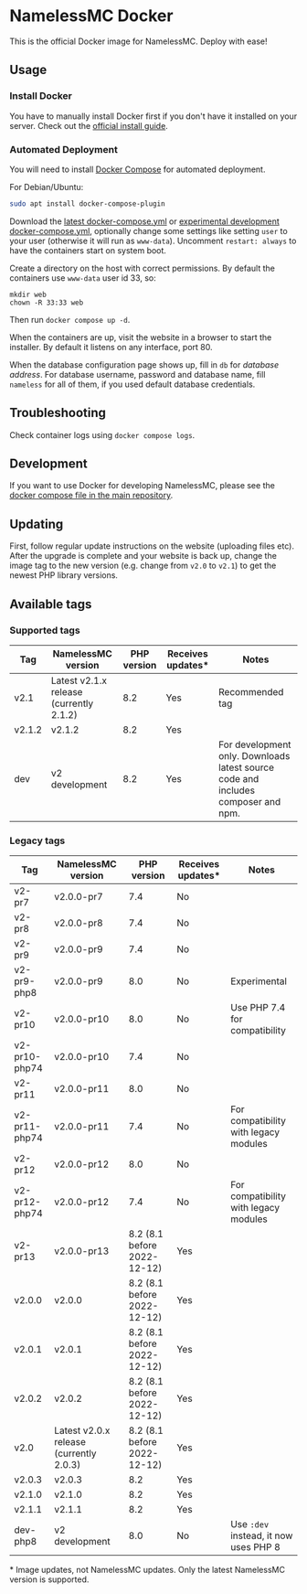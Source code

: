 # NamelessMC Docker

This is the official Docker image for NamelessMC. Deploy with ease!

## Usage

### Install Docker

You have to manually install Docker first if you don't have it installed on your server. Check out the [official install guide](https://docs.docker.com/engine/installation).

### Automated Deployment

You will need to install [Docker Compose](https://docs.docker.com/compose/) for automated deployment.

For Debian/Ubuntu:
```bash
sudo apt install docker-compose-plugin
```

Download the [latest docker-compose.yml](https://github.com/NamelessMC/Nameless-Docker/blob/master/docker-compose.yaml) or [experimental development docker-compose.yml](https://github.com/NamelessMC/Nameless-Docker/blob/dev/docker-compose.yaml), optionally change some settings like setting `user` to your user (otherwise it will run as `www-data`). Uncomment `restart: always` to have the containers start on system boot.

Create a directory on the host with correct permissions. By default the containers use `www-data` user id 33, so:
```
mkdir web
chown -R 33:33 web
```

Then run `docker compose up -d`.

When the containers are up, visit the website in a browser to start the installer. By default it listens on any interface, port 80.

When the database configuration page shows up, fill in `db` for *database address*. For database username, password and database name, fill `nameless` for all of them, if you used default database credentials.

## Troubleshooting
Check container logs using `docker compose logs`.

## Development

If you want to use Docker for developing NamelessMC, please see the [docker compose file in the main repository](https://github.com/NamelessMC/Nameless/blob/v2/docker-compose.yaml).

## Updating
First, follow regular update instructions on the website (uploading files etc). After the upgrade is complete and your website is back up, change the image tag to the new version (e.g. change from `v2.0` to `v2.1`) to get the newest PHP library versions.

## Available tags

### Supported tags
| Tag | NamelessMC version | PHP version | Receives updates\* | Notes
| --- | ------------------ | ----------- | ---------------- | -----
v2.1 | Latest v2.1.x release (currently 2.1.2) | 8.2 | Yes | Recommended tag
v2.1.2 | v2.1.2 | 8.2 | Yes
dev | v2 development | 8.2 | Yes | For development only. Downloads latest source code and includes composer and npm.

### Legacy tags

| Tag | NamelessMC version | PHP version | Receives updates\* | Notes
| --- | ------------------ | ----------- | ---------------- | -----
v2-pr7 | v2.0.0-pr7 | 7.4 | No |
v2-pr8 | v2.0.0-pr8 | 7.4 | No |
v2-pr9 | v2.0.0-pr9 | 7.4 | No |
v2-pr9-php8 | v2.0.0-pr9 | 8.0 | No | Experimental
v2-pr10 | v2.0.0-pr10 | 8.0 | No | Use PHP 7.4 for compatibility
v2-pr10-php74 | v2.0.0-pr10 | 7.4 | No |
v2-pr11 | v2.0.0-pr11 | 8.0 | No |
v2-pr11-php74 | v2.0.0-pr11 | 7.4 | No | For compatibility with legacy modules
v2-pr12 | v2.0.0-pr12 | 8.0 | No |
v2-pr12-php74 | v2.0.0-pr12 | 7.4 | No | For compatibility with legacy modules
v2-pr13 | v2.0.0-pr13 | 8.2 (8.1 before 2022-12-12) | Yes |
v2.0.0 | v2.0.0 | 8.2 (8.1 before 2022-12-12) | Yes |
v2.0.1 | v2.0.1 | 8.2 (8.1 before 2022-12-12)  | Yes |
v2.0.2 | v2.0.2 | 8.2 (8.1 before 2022-12-12) | Yes |
v2.0 | Latest v2.0.x release (currently 2.0.3) | 8.2 (8.1 before 2022-12-12) | Yes |
v2.0.3 | v2.0.3 | 8.2 | Yes |
v2.1.0 | v2.1.0 | 8.2 | Yes |
v2.1.1 | v2.1.1 | 8.2 | Yes |
dev-php8 | v2 development | 8.0 | No | Use `:dev` instead, it now uses PHP 8

\* Image updates, not NamelessMC updates. Only the latest NamelessMC version is supported.
